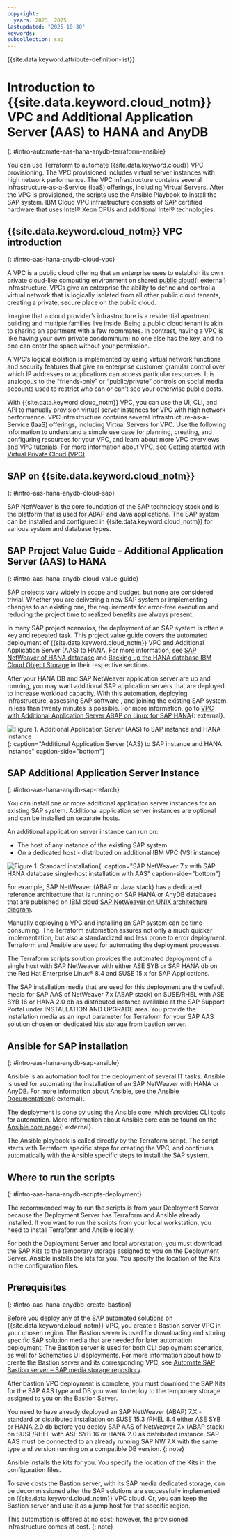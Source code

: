 ```yaml
---
copyright:
  years: 2023, 2025
lastupdated: "2025-10-30"
keywords:
subcollection: sap
---
```


{{site.data.keyword.attribute-definition-list}}


# Introduction to {{site.data.keyword.cloud_notm}} VPC and Additional Application Server (AAS) to HANA and AnyDB
{: #intro-automate-aas-hana-anydb-terraform-ansible}

You can use Terraform to automate {{site.data.keyword.cloud}} VPC provisioning. The VPC provisioned includes virtual server instances with high network performance. The VPC infrastructure contains several Infrastructure-as-a-Service (IaaS) offerings, including Virtual Servers. After the VPC is provisioned, the scripts use the Ansible Playbook to install the SAP system. IBM Cloud VPC infrastructure consists of SAP certified hardware that uses Intel&reg; Xeon CPUs and additional Intel&reg; technologies.

## {{site.data.keyword.cloud_notm}} VPC introduction
{: #intro-aas-hana-anydb-cloud-vpc}

A VPC is a public cloud offering that an enterprise uses to establish its own private cloud-like computing environment on shared [public cloud](https://www.ibm.com/solutions/cloud){: external} infrastructure. VPCs give an enterprise the ability to define and control a virtual network that is logically isolated from all other public cloud tenants, creating a private, secure place on the public cloud.

Imagine that a cloud provider’s infrastructure is a residential apartment building and multiple families live inside. Being a public cloud tenant is akin to sharing an apartment with a few roommates. In contrast, having a VPC is like having your own private condominium; no one else has the key, and no one can enter the space without your permission.

A VPC’s logical isolation is implemented by using virtual network functions and security features that give an enterprise customer granular control over which IP addresses or applications can access particular resources. It is analogous to the “friends-only” or “public/private” controls on social media accounts used to restrict who can or can’t see your otherwise public posts.

With {{site.data.keyword.cloud_notm}} VPC, you can use the UI, CLI, and API to manually provision virtual server instances for VPC with high network performance. VPC infrastructure contains several Infrastructure-as-a-Service (IaaS) offerings, including Virtual Servers for VPC. Use the following information to understand a simple use case for planning, creating, and configuring resources for your VPC, and learn about more VPC overviews and VPC tutorials. For more information about VPC, see [Getting started with Virtual Private Cloud (VPC)](/docs/vpc?topic=vpc-getting-started).

## SAP on {{site.data.keyword.cloud_notm}}
{: #intro-aas-hana-anydb-cloud-sap}

SAP NetWeaver is the core foundation of the SAP technology stack and is the platform that is used for ABAP and Java applications. The SAP system can be installed and configured in {{site.data.keyword.cloud_notm}} for various system and database types.

## SAP Project Value Guide – Additional Application Server (AAS) to HANA
{: #intro-aas-hana-anydb-cloud-value-guide}

SAP projects vary widely in scope and budget, but none are considered trivial. Whether you are delivering a new SAP system or implementing changes to an existing one, the requirements for error-free execution and reducing the project time to realized benefits are always present.

In many SAP project scenarios, the deployment of an SAP system is often a key and repeated task. This project value guide covers the automated deployment of {{site.data.keyword.cloud_notm}} VPC and Additional Application Server (AAS) to HANA. For more information, see [SAP NetWeaver of HANA database](/docs/sap?topic=sap-intro-automate-deploy-vpc-terraform-ansible&interface=ui) and [Backing up the HANA database IBM Cloud Object Storage](/docs/sap?topic=sap-sap-automate-intro-hana-db-backup-cos&interface=ui) in their respective sections.

After your HANA DB and SAP NetWeaver application server are up and running, you may want additional SAP application servers that are deployed to increase workload capacity. With this automation, deploying infrastructure, assessing SAP software , and joining the existing SAP system in less than twenty minutes is possible. For more information, go to [VPC with Additional Application Server ABAP on Linux for SAP HANA](https://cloud.ibm.com/catalog/architecture/deploy-arch-ibm-sap-vpc-automation-hana-nw-abap-aas-51f5ccbc-23fe-42d0-a17c-7a90b73da835-global){: external}.

 ![Figure 1. Additional Application Server (AAS) to SAP instance and HANA instance](../../images/vpc-intel-vsi-sap-value-guide-aas.svg "Additional Application Server (AAS) to SAP instance and HANA instance"){: caption="Additional Application Server (AAS) to SAP instance and HANA instance" caption-side="bottom"}

## SAP Additional Application Server Instance
{: #intro-aas-hana-anydb-sap-refarch}

You can install one or more additional application server instances for an existing SAP system. Additional application server instances are optional and can be installed on separate hosts.

An additional application server instance can run on:

*   The host of any instance of the existing SAP system
*   On a dedicated host - distributed on additional IBM VPC (VSI instance)

![Figure 1. Standard installation](../../images/vpc-intel-vsi-refarch-sap-hana-single-host-all-q2-23.svg "SAP NetWeaver 7.x with SAP HANA database single-host installation with AAS"){: caption="SAP NetWeaver 7.x with SAP HANA database single-host installation with AAS" caption-side="bottom"}

For example, SAP NetWeaver (ABAP or Java stack) has a dedicated reference architecture that is running on SAP HANA or AnyDB databases that are published on IBM cloud [SAP NetWeaver on UNIX architecture diagram](/docs/sap?topic=sap-sap-refarch-nw-sybase#sap-netweaver-arch-diag-syb).

Manually deploying a VPC and installing an SAP system can be time-consuming. The Terraform automation assures not only a much quicker implementation, but also a standardized and less prone to error deployment. Terraform and Ansible are used for automating the deployment processes.

The Terraform scripts solution provides the automated deployment of a single host with SAP NetWeaver with either ASE SYB or SAP HANA db on the Red Hat Enterprise Linux® 8.4 and SUSE 15.x for SAP Applications.

The SAP installation media that are used for this deployment are the default media for SAP AAS of NetWeaver 7.x (ABAP stack) on SUSE/RHEL with ASE SYB 16 or HANA 2.0 db as distributed instance available at the SAP Support Portal under INSTALLATION AND UPGRADE area. You provide the installation media as an input parameter for Terraform for your SAP AAS solution chosen on dedicated kits storage from bastion server.

## Ansible for SAP installation
{: #intro-aas-hana-anydb-sap-ansible}

Ansible is an automation tool for the deployment of several IT tasks. Ansible is used for automating the installation of an SAP NetWeaver with HANA or AnyDB. For more information about Ansible, see the [Ansible Documentation](https://docs.ansible.com/ansible/latest/index.html){: external}.

The deployment is done by using the Ansible core, which provides CLI tools for automation. More information about Ansible core can be found on the [Ansible core page](https://docs.ansible.com/ansible-core/devel/index.html){: external}.

The Ansible playbook is called directly by the Terraform script. The script starts with Terraform specific steps for creating the VPC, and continues automatically with the Ansible specific steps to install the SAP system.

## Where to run the scripts
{: #intro-aas-hana-anydb-scripts-deployment}

The recommended way to run the scripts is from your Deployment Server because the Deployment Server has Terraform and Ansible already installed. If you want to run the scripts from your local workstation, you need to install Terraform and Ansible locally.

For both the Deployment Server and local workstation, you must download the SAP Kits to the temporary storage assigned to you on the Deployment Server. Ansible installs the kits for you. You specify the location of the Kits in the configuration files.

## Prerequisites
{: #intro-aas-hana-anydbb-create-bastion}

Before you deploy any of the SAP automated solutions on {{site.data.keyword.cloud_notm}} VPC, you create a Bastion server VPC in your chosen region. The Bastion server is used for downloading and storing specific SAP solution media that are needed for later automation deployment. The Bastion server is used for both CLI deployment scenarios, as well for Schematics UI deployments. For more information about how to create the Bastion server and its corresponding VPC, see [Automate SAP Bastion server – SAP media storage repository](/docs/sap?topic=sap-sap-bastion-server).

After bastion VPC deployment is complete, you must download the SAP Kits for the SAP AAS type and DB you want to deploy to the temporary storage assigned to you on the Bastion Server.

You need to have already deployed an SAP NetWeaver (ABAP) 7.X -standard or distributed installation on SUSE 15.3 /RHEL 8.4 either ASE SYB or HANA 2.0 db before you deploy SAP AAS of NetWeaver 7.x (ABAP stack) on SUSE/RHEL with ASE SYB 16 or HANA 2.0 as distributed instance. SAP AAS must be connected to an already running SAP NW 7.X with the same type and version running on a compatible DB version.
{: note}

Ansible installs the kits for you. You specify the location of the Kits in the configuration files.

To save costs the Bastion server, with its SAP media dedicated storage, can be decommissioned after the SAP solutions are successfully implemented on {{site.data.keyword.cloud_notm}} VPC cloud. Or, you can keep the Bastion server and use it as a jump host for that specific region.

This automation is offered at no cost; however, the provisioned infrastructure comes at cost.
{: note}
